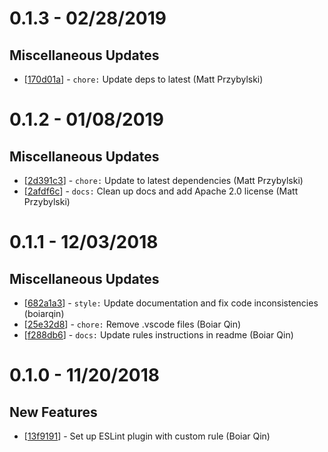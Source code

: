 # 0.1.3 - 02/28/2019

## Miscellaneous Updates
* [[170d01a](https://github.com/spothero/eslint-plugin-spothero/commit/170d01a)] - `chore:` Update deps to latest (Matt Przybylski)

# 0.1.2 - 01/08/2019

## Miscellaneous Updates
* [[2d391c3](https://github.com/spothero/eslint-plugin-spothero/commit/2d391c3)] - `chore:` Update to latest dependencies (Matt Przybylski)
* [[2afdf6c](https://github.com/spothero/eslint-plugin-spothero/commit/2afdf6c)] - `docs:` Clean up docs and add Apache 2.0 license (Matt Przybylski)

# 0.1.1 - 12/03/2018

## Miscellaneous Updates
* [[682a1a3](https://github.com/spothero/eslint-plugin-spothero/commit/682a1a3)] - `style:` Update documentation and fix code inconsistencies (boiarqin)
* [[25e32d8](https://github.com/spothero/eslint-plugin-spothero/commit/25e32d8)] - `chore:` Remove .vscode files (Boiar Qin)
* [[f288db6](https://github.com/spothero/eslint-plugin-spothero/commit/f288db6)] - `docs:` Update rules instructions in readme (Boiar Qin)

# 0.1.0 - 11/20/2018
## New Features
* [[13f9191](https://github.com/spothero/eslint-plugin-spothero/commit/13f9191)] - Set up ESLint plugin with custom rule (Boiar Qin)
